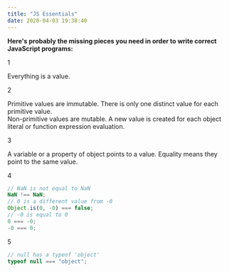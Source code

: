 ```yaml
---
title: "JS Essentials"
date: 2020-04-03 19:38:40
---
```


**Here's probably the missing pieces you need in order to write correct JavaScript programs:**

1

Everything is a value.

2

Primitive values are immutable. There is only one distinct value for each primitive value.  
Non-primitive values are mutable. A new value is created for each object literal or function expression evaluation.

3

A variable or a property of object points to a value. Equality means they point to the same value.

4

```javascript
// NaN is not equal to NaN
NaN !== NaN;
// 0 is a different value from -0
Object.is(0, -0) === false;
// -0 is equal to 0
0 === -0;
-0 === 0;
```

5

```javascript
// null has a typeof 'object'
typeof null === "object";
```
